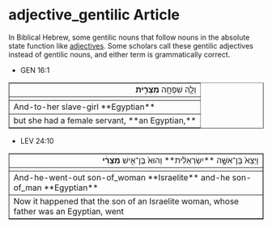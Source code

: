 # adjective_gentilic Article
In Biblical Hebrew, some gentilic nouns that follow nouns in the absolute state function like [adjectives](https://git.door43.org/Door43/en-uhg/src/master/content/adjective/02.md).  Some scholars call these gentilic adjectives instead of gentilic nouns, and either term is grammatically correct.

* GEN 16:1
<table border="1" class="docutils">
<colgroup>
<col width="100%" />
</colgroup>
<tbody valign="top">
<tr class="row-odd" align="right"><td>וְלָ֛הּ שִׁפְחָ֥ה <b>מִצְרִ֖ית</b></td>
</tr>
<tr class="row-even"><td></td>
</tr>
<tr class="row-odd"><td>And-to-her slave-girl **Egyptian**</td>
</tr>
<tr class="row-even"><td>but she had a female servant, **an Egyptian,**</td>
</tr>
</tbody>
</table>

* LEV 24:10
<table border="1" class="docutils">
<colgroup>
<col width="100%" />
</colgroup>
<tbody valign="top">
<tr class="row-odd" align="right"><td>וַיֵּצֵא֙ בֶּן־אִשָּׁ֣ה **יִשְׂרְאֵלִ֔ית** וְהוּא֙ בֶּן־אִ֣ישׁ <b>מִצְרִ֔י</b></td>
</tr>
<tr class="row-even"><td></td>
</tr>
<tr class="row-odd"><td>And-he-went-out son-of_woman **Israelite** and-he son-of_man **Egyptian**</td>
</tr>
<tr class="row-even"><td>Now it happened that the son of an Israelite woman, whose father was an Egyptian, went</td>
</tr>
</tbody>
</table>
